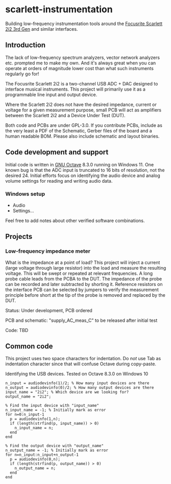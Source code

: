 # scarlett-instrumentation
Building low-frequency instrumentation tools around the [Focusrite Scarlett 2i2 3rd Gen](https://focusrite.com/products/scarlett-2i2-3rd-gen) and similar interfaces. 

## Introduction
The lack of low-frequency spectrum analyzers, vector network analyzers etc. prompted me to make my own. And it's always great when you can operate at orders of magnitude lower cost than what such instruments regularly go for!

The Focusrite Scarlett 2i2 is a two-channel USB ADC + DAC designed to interface musical instruments. This project will primarily use it as a programmable line input and output device. 

Where the Scarlett 2i2 does not have the desired impedance, current or voltage for a given measurement purpose, small PCB will act as amplifiers between the Scarlett 2i2 and a Device Under Test (DUT). 

Both code and PCBs are under GPL-3.0. If you contribute PCBs, include as the very least a PDF of the Schematic, Gerber files of the board and a human readable BOM. Please also include schematic and layout binaries.

## Code development and support
Initial code is written in [GNU Octave](https://octave.org) 8.3.0 running on Windows 11. One known bug is that the ADC input is truncated to 16 bits of resolution, not the desired 24. Initial efforts focus on identifying the audio device and analog volume settings for reading and writing audio data.

### Windows setup
- Audio
- Settings...

Feel free to add notes about other verified software combinations.

## Projects

### Low-frequency impedance meter
What is the impedance at a point of load? This project will inject a current (large voltage through large resistor) into the load and measure the resulting voltage. This will be swept or repeated at relevant frequencies. A long probe cable leads from the PCBA to the DUT. The impedance of the probe can be recorded and later subtracted by shorting it. Reference resistors on the interface PCB can be selected by jumpers to verify the measurement principle before short at the tip of the probe is removed and replaced by the DUT. 

Status: Under development, PCB ordered

PCB and schematic: "supply_AC_meas_C" to be released after initial test

Code: TBD

## Common code
This project uses two space characters for indentation. Do *not* use Tab as indentation character since that will confuse Octave during copy-paste.

Identifying the USB devices. Tested on Octave 8.3.0 on Windows 10
```
n_input = audiodevinfo(1)/2; % How many input devices are there
n_output = audiodevinfo(0)/2; % How many output devices are there
input_name = "2i2"; % Which device are we looking for?
output_name = "2i2";

% Find the input device with "input_name"
n_input_name = -1; % Initially mark as error
for n=0:n_input-1
  p = audiodevinfo(1,n);
  if (length(strfind(p, input_name)) > 0)
	n_input_name = n;
  end
end

% Find the output device with "output_name"
n_output_name = -1; % Initially mark as error
for n=n_input:n_input+n_output-1
  p = audiodevinfo(0,n);
  if (length(strfind(p, output_name)) > 0)
	n_output_name = n;
  end
end
```


